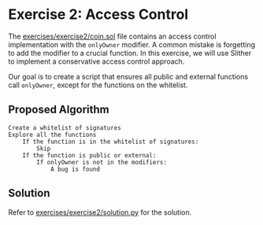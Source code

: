 # Exercise 2: Access Control

The [exercises/exercise2/coin.sol](./exercises/exercise2/coin.sol) file contains an access control implementation with the `onlyOwner` modifier. A common mistake is forgetting to add the modifier to a crucial function. In this exercise, we will use Slither to implement a conservative access control approach.

Our goal is to create a script that ensures all public and external functions call `onlyOwner`, except for the functions on the whitelist.

## Proposed Algorithm

```text
Create a whitelist of signatures
Explore all the functions
    If the function is in the whitelist of signatures:
        Skip
    If the function is public or external:
        If onlyOwner is not in the modifiers:
            A bug is found
```

## Solution

Refer to [exercises/exercise2/solution.py](./exercises/exercise2/solution.py) for the solution.
